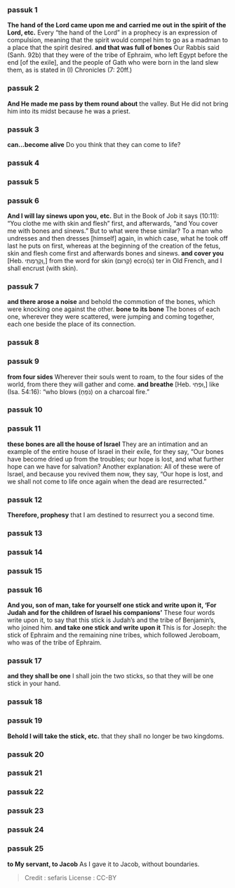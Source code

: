 
### passuk 1
<b>The hand of the Lord came upon me and carried me out in the spirit of the Lord, etc.</b> Every “the hand of the Lord” in a prophecy is an expression of compulsion, meaning that the spirit would compel him to go as a madman to a place that the spirit desired.
<b>and that was full of bones</b> Our Rabbis said (Sanh. 92b) that they were of the tribe of Ephraim, who left Egypt before the end [of the exile], and the people of Gath who were born in the land slew them, as is stated in (I) Chronicles (7: 20ff.)

### passuk 2
<b>And He made me pass by them round about</b> the valley. But He did not bring him into its midst because he was a priest.

### passuk 3
<b>can...become alive</b> Do you think that they can come to life?

### passuk 4

### passuk 5

### passuk 6
<b>And I will lay sinews upon you, etc.</b> But in the Book of Job it says (10:11): “You clothe me with skin and flesh” first, and afterwards, “and You cover me with bones and sinews.” But to what were these similar? To a man who undresses and then dresses [himself] again, in which case, what he took off last he puts on first, whereas at the beginning of the creation of the fetus, skin and flesh come first and afterwards bones and sinews.
<b>and cover you</b> [Heb. וְקָרַמְתִי,] from the word for skin (קְרוּם) ecro(s) ter in Old French, and I shall encrust (with skin).

### passuk 7
<b>and there arose a noise</b> and behold the commotion of the bones, which were knocking one against the other.
<b>bone to its bone</b> The bones of each one, wherever they were scattered, were jumping and coming together, each one beside the place of its connection.

### passuk 8

### passuk 9
<b>from four sides</b> Wherever their souls went to roam, to the four sides of the world, from there they will gather and come.
<b>and breathe</b> [Heb. וּפְחִי,] like (Isa. 54:16): “who blows (נֹפֵחַ) on a charcoal fire.”

### passuk 10

### passuk 11
<b>these bones are all the house of Israel</b> They are an intimation and an example of the entire house of Israel in their exile, for they say, “Our bones have become dried up from the troubles; our hope is lost, and what further hope can we have for salvation? Another explanation: All of these were of Israel, and because you revived them now, they say, “Our hope is lost, and we shall not come to life once again when the dead are resurrected.”

### passuk 12
<b>Therefore, prophesy</b> that I am destined to resurrect you a second time.

### passuk 13

### passuk 14

### passuk 15

### passuk 16
<b>And you, son of man, take for yourself one stick and write upon it, ‘For Judah and for the children of Israel his companions’</b> These four words write upon it, to say that this stick is Judah’s and the tribe of Benjamin’s, who joined him.
<b>and take one stick and write upon it</b> This is for Joseph: the stick of Ephraim and the remaining nine tribes, which followed Jeroboam, who was of the tribe of Ephraim.

### passuk 17
<b>and they shall be one</b> I shall join the two sticks, so that they will be one stick in your hand.

### passuk 18

### passuk 19
<b>Behold I will take the stick, etc.</b> that they shall no longer be two kingdoms.

### passuk 20

### passuk 21

### passuk 22

### passuk 23

### passuk 24

### passuk 25
<b>to My servant, to Jacob</b> As I gave it to Jacob, without boundaries.

>Credit : sefaris
>License : CC-BY